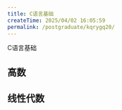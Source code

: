 ```yaml
---
title: C语言基础
createTime: 2025/04/02 16:05:59
permalink: /postgraduate/kqrygq20/
---
```


C语言基础

## 高数

## 线性代数